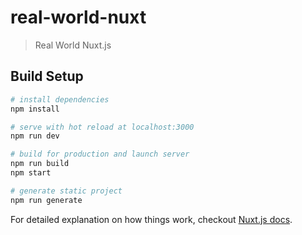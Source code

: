 # real-world-nuxt

> Real World Nuxt.js

## Build Setup

```bash
# install dependencies
npm install

# serve with hot reload at localhost:3000
npm run dev

# build for production and launch server
npm run build
npm start

# generate static project
npm run generate
```

For detailed explanation on how things work, checkout [Nuxt.js docs](https://nuxtjs.org).
